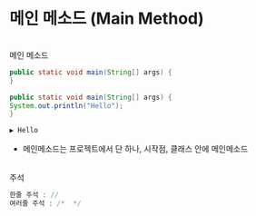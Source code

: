 # 메인 메소드 (Main Method)

<br>
메인 메소드

```java
public static void main(String[] args) {
}
```
```java
public static void main(String[] args) {
System.out.println("Hello");
}

▶️ Hello
```
- 메인메소드는 프로젝트에서 단 하나, 시작점, 클래스 안에 메인메소드

<br>
주석

```java
한줄 주석 : //
여러줄 주석 : /*  */
```

